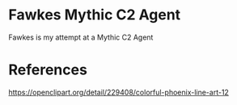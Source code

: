 # Fawkes Mythic C2 Agent

Fawkes is my attempt at a Mythic C2 Agent

# References
https://openclipart.org/detail/229408/colorful-phoenix-line-art-12
